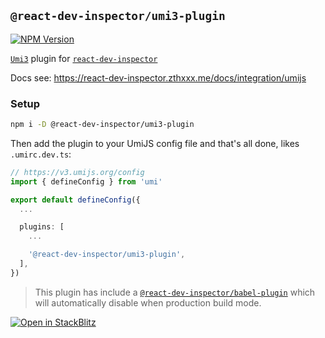 ## `@react-dev-inspector/umi3-plugin`

<a href="https://www.npmjs.com/package/@react-dev-inspector/umi3-plugin" target="_blank" rel="noopener noreferrer"><img src="https://badgen.net/npm/v/@react-dev-inspector/umi3-plugin" alt="NPM Version" /></a>


[`Umi3`](https://v3.umijs.org) plugin for [`react-dev-inspector`](https://react-dev-inspector.zthxxx.me)

Docs see: https://react-dev-inspector.zthxxx.me/docs/integration/umijs


### Setup

```bash
npm i -D @react-dev-inspector/umi3-plugin
```

Then add the plugin to your UmiJS config file and that's all done, likes `.umirc.dev.ts`:

```ts
// https://v3.umijs.org/config
import { defineConfig } from 'umi'

export default defineConfig({
  ...

  plugins: [
    ...

    '@react-dev-inspector/umi3-plugin',
  ],
})
```


> This plugin has include a [`@react-dev-inspector/babel-plugin`](/docs/compiler-plugin#react-dev-inspectorbabel-plugin)
> which will automatically disable when production build mode.

[![Open in StackBlitz](https://raw.githubusercontent.com/zthxxx/react-dev-inspector/dev/docs/components/stack-blitz/open-in-stackblitz.svg)](https://stackblitz.com/github/zthxxx/react-dev-inspector/tree/dev/examples/umi3)

